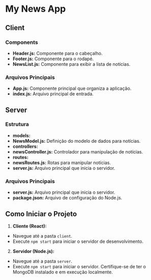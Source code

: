 # My News App

## Client

### Components

- **Header.js:** Componente para o cabeçalho.
- **Footer.js:** Componente para o rodapé.
- **NewsList.js:** Componente para exibir a lista de notícias.

### Arquivos Principais

- **App.js:** Componente principal que organiza a aplicação.
- **index.js:** Arquivo principal de entrada.

## Server

### Estrutura

- **models:**
 - **NewsModel.js:** Definição do modelo de dados para notícias.
- **controllers:**
 - **newsController.js:** Controlador para manipulação de notícias.
- **routes:**
 - **newsRoutes.js:** Rotas para manipular notícias.
- **server.js:** Arquivo principal que inicia o servidor.

### Arquivos Principais

- **server.js:** Arquivo principal que inicia o servidor.
- **package.json:** Arquivo de configuração do Node.js.

## Como Iniciar o Projeto

1. **Cliente (React):**
 - Navegue até a pasta `client`.
 - Execute `npm start` para iniciar o servidor de desenvolvimento.
2. **Servidor (Node.js):**
 - Navegue até a pasta `server`.
 - Execute `npm start` para iniciar o servidor.
Certifique-se de ter o MongoDB instalado e em execução localmente.
